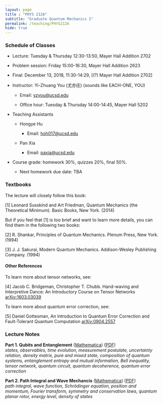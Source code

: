```yaml
---
layout: page 
title : "PHYS 212A"
subtitle: "Graduate Quantum Mechanics I"
permalink: /teaching/PHYS212A
hide: true
---
```


### Schedule of Classes

* Lecture: Tuesday & Thursday 12:30-13:50, Mayer Hall Addition 2702

* Problem session: Friday 15:00-16:30, Mayer Hall Addition 2623

* Final: December 13, 2018, 11:30-14:29, [(?) Mayer Hall Addition 2702]

* Instructor: Yi-Zhuang You (尤亦庄) (sounds like EACH-ONE, YOU)

  * Email: <yzyou@ucsd.edu>

  * Office hour: Tuesday & Thursday 14:00-14:45, Mayer Hall 5202

* Teaching Assistants
 
  * Hongye Hu

  	 * Email: <hoh017@ucsd.edu>

  * Pan Xia
  
    * Email: <paxia@ucsd.edu>

* Course grade: homework 30%, quizzes 20%, final 50%.

  * Next homework due date: TBA

### Textbooks

The lecture will closely follow this book:

[1] Leonard Susskind and Art Friedman, Quantum Mechanics (the Theoretical Minimum). Basic Books, New York. (2014)

But if you feel that [1] is too brief and want to learn more details, you can find them in the following two books:

[2] R. Shankar, Principles of Quantum Mechanics. Plenum Press, New York. (1994)

[3] J. J. Sakurai, Modern Quantum Mechanics. Addison-Wesley Publishing Company. (1994)

#### Other References

To learn more about tensor networks, see:

[4] Jacob C. Bridgeman, Christopher T. Chubb. Hand-waving and Interpretive Dance: An Introductory Course on Tensor Networks [arXiv:1603.03039](https://arxiv.org/pdf/1603.03039.pdf)

To learn more about quantum error correction, see:

[5] Daniel Gottesman, An Introduction to Quantum Error Correction and
Fault-Tolerant Quantum Computation [arXiv:0904.2557](https://arxiv.org/pdf/0904.2557.pdf)

### Lecture Notes

**Part 1. Qubits and Entanglement** ([Mathematica]({{site.baseurl}}/teaching/PHYS212A/QubitsAndEntanglement.nb)) ([PDF]({{site.baseurl}}/teaching/PHYS212A/QubitsAndEntanglement.pdf))  
*states, observables, time evolution, measurement postulate, uncertainty relation, density matrix, pure and mixed state, composition of quantum systems, entanglement entropy and mutual information, Bell inequality, tensor network, quantum circuit, quantum decoherence, quantum error correction*

**Part 2. Path Integral and Wave Mechancis** ([Mathematica]({{site.baseurl}}/teaching/PHYS212A/PathIntegralQuantization.nb)) ([PDF]({{site.baseurl}}/teaching/PHYS212A/PathIntegralQuantization.pdf))  
*path integral, wave function, Schrödinger equation, position and momentum, Fourier transform, symmetry and conservation laws, quantum planar rotor, energy level, density of states*



